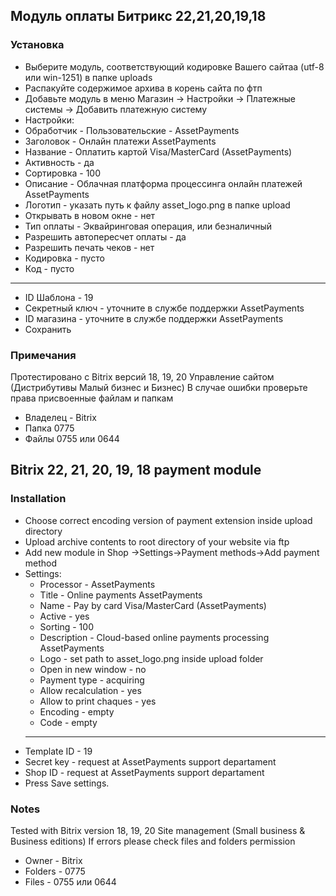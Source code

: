 ## Модуль оплаты Битрикс 22,21,20,19,18

### Установка

* Выберите модуль, соответствующий кодировке Вашего сайтаа (utf-8 или win-1251) в папке uploads
* Распакуйте содержимое архива в корень сайта по фтп
* Добавьте модуль в меню Магазин -> Настройки -> Платежные системы -> Добавить платежную систему
* Настройки:
 * Обработчик - Пользовательские - AssetPayments
 * Заголовок - Онлайн платежи AssetPayments
 * Название - Оплатить картой Visa/MasterCard (AssetPayments)
 * Активность - да
 * Сортировка - 100
 * Описание - Облачная платформа процессинга онлайн платежей AssetPayments
 * Логотип - указать путь к файлу asset_logo.png в папке upload
 * Открывать в новом окне - нет
 * Тип оплаты - Эквайринговая операция, или безналичный
 * Разрешить автопересчет оплаты - да
 * Разрешить печать чеков - нет
 * Кодировка - пусто
 * Код - пусто
 ----------------------------------------------------------------
 * ID Шаблона - 19
 * Секретный ключ - уточните в службе поддержки AssetPayments
 * ID магазина - уточните в службе поддержки AssetPayments
 * Сохранить

### Примечания
Протестировано с Bitrix версий 18, 19, 20 Управление сайтом (Дистрибутивы Малый бизнес и Бизнес) 
В случае ошибки проверьте права присвоенные файлам и папкам
- Владелец - Bitrix
- Папка 0775
- Файлы 0755 или 0644


## Bitrix 22, 21, 20, 19, 18 payment module

### Installation

* Choose correct encoding version of payment extension inside upload directory
* Upload archive contents to root directory of your website via ftp
* Add new module in Shop ->Settings->Payment methods->Add payment method
* Settings:
  * Processor - AssetPayments 
  * Title - Online payments AssetPayments
  * Name - Pay by card Visa/MasterCard (AssetPayments)
  * Active - yes
  * Sorting - 100
  * Description - Cloud-based online payments processing AssetPayments
  * Logo - set path to asset_logo.png inside upload folder
  * Open in new window - no
  * Payment type - acquiring
  * Allow recalculation - yes
  * Allow to print chaques - yes
  * Encoding - empty
  * Code - empty
  ----------------------------------------------------------------
 * Template ID - 19
 * Secret key - request at AssetPayments support departament
 * Shop ID - request at AssetPayments support departament
 * Press Save settings.
  
### Notes
Tested with Bitrix version 18, 19, 20 Site management (Small business & Business editions) 
If errors please check files and folders permission
- Owner - Bitrix
- Folders - 0775
- Files - 0755 или 0644
